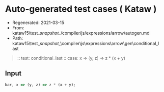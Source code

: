 # Auto-generated test cases ( Kataw )
- Regenerated: 2021-03-15
- From: kataw15\test\__snapshot__/compiler/js/expressions/arrow/autogen.md
- Path: kataw15\test\__snapshot__\compiler\js\expressions\arrow\gen\conditional_last
> :: test: conditional_last
> :: case: x => (y, z) => z * (x + y)
## Input

`````js
bar, x => (y, z) => z * (x + y);
`````
